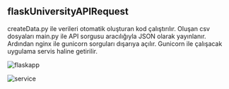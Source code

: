 ## flaskUniversityAPIRequest
createData.py ile verileri otomatik oluşturan kod çalıştırılır. Oluşan csv dosyaları main.py ile API sorgusu aracılığıyla JSON olarak yayınlanır. Ardından nginx ile gunicorn sorguları dışarıya açılır. Gunicorn ile çalışacak uygulama servis haline getirilir.

![flaskapp](https://github.com/dyg-bssrgl/flaskUniversityAPIRequest/assets/99125240/af4dec83-642a-42aa-9aa6-76da2093eecc)

![service](https://github.com/dyg-bssrgl/flaskUniversityAPIRequest/assets/99125240/002944e1-743d-4dff-81c1-fc32480f2f04)
